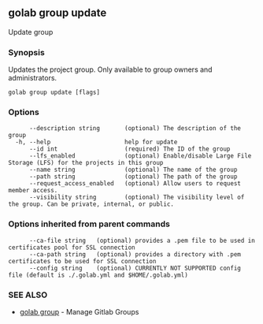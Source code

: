 ## golab group update

Update group

### Synopsis


Updates the project group. Only available to group owners and administrators.

```
golab group update [flags]
```

### Options

```
      --description string       (optional) The description of the group
  -h, --help                     help for update
      --id int                   (required) The ID of the group
      --lfs_enabled              (optional) Enable/disable Large File Storage (LFS) for the projects in this group
      --name string              (optional) The name of the group
      --path string              (optional) The path of the group
      --request_access_enabled   (optional) Allow users to request member access.
      --visibility string        (optional) The visibility level of the group. Can be private, internal, or public.
```

### Options inherited from parent commands

```
      --ca-file string   (optional) provides a .pem file to be used in certificates pool for SSL connection
      --ca-path string   (optional) provides a directory with .pem certificates to be used for SSL connection
      --config string    (optional) CURRENTLY NOT SUPPORTED config file (default is ./.golab.yml and $HOME/.golab.yml)
```

### SEE ALSO
* [golab group](golab_group.md)	 - Manage Gitlab Groups

